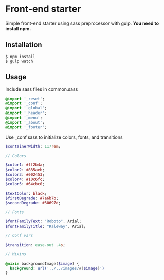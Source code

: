 # Front-end starter

Simple front-end starter using sass preprocessor with gulp. **You need to install npm.**

## Installation

~~~
$ npm install
$ gulp watch
~~~

## Usage

Include sass files in common.sass
~~~ sass
@import '_reset';
@import '_conf';
@import '_global';
@import '_header';
@import '_menu';
@import '_about';
@import '_footer';
~~~

Use _conf.sass to initialize colors, fonts, and transitions
~~~ sass
$containerWidth: 117rem;

// Colors

$color1: #ff2b4a;
$color2: #835aeb;
$color3: #002453;
$color4: #10c6fc;
$color5: #64cbc0;

$textColor: black;
$firstDegrade: #7a6b7b;
$secondDegrade: #30697d;

// Fonts

$fontFamilyText: "Roboto", Arial;
$fontFamilyTitle: "Raleway", Arial;

// Conf vars

$transition: ease-out .4s;

// Mixins

@mixin backgroundImage($image) {
  background: url('../../images/#{$image}')
}
~~~
